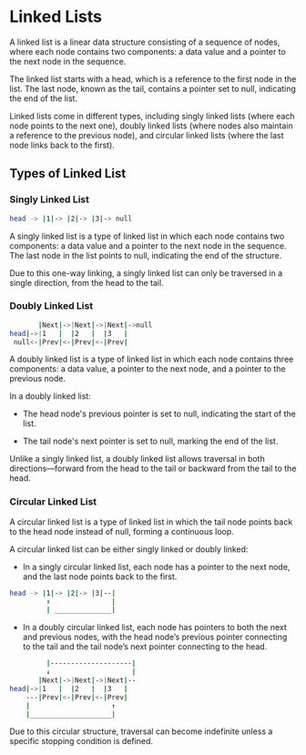 # Linked Lists

A linked list is a linear data structure consisting of a sequence of nodes,
where each node contains two components: a data value and a pointer to the
next node in the sequence.

The linked list starts with a head, which is a reference to the first node
in the list. The last node, known as the tail, contains a pointer set to
null, indicating the end of the list.

Linked lists come in different types, including singly linked lists (where
each node points to the next one), doubly linked lists (where nodes also
maintain a reference to the previous node), and circular linked lists
(where the last node links back to the first).

## Types of Linked List

### Singly Linked List

```sh
head -> |1|-> |2|-> |3|-> null
```

A singly linked list is a type of linked list in which each node contains two
components: a data value and a pointer to the next node in the sequence.
The last node in the list points to null, indicating the end of the structure.

Due to this one-way linking, a singly linked list can only be traversed in a
single direction, from the head to the tail.

### Doubly Linked List

```sh
       |Next|->|Next|->|Next|->null
head|->|1   |  |2   |  |3   |
 null<-|Prev|<-|Prev|<-|Prev|
```

A doubly linked list is a type of linked list in which each node contains three components:
a data value, a pointer to the next node, and a pointer to the previous node.

In a doubly linked list:

- The head node's previous pointer is set to null, indicating the start of the list.

- The tail node's next pointer is set to null, marking the end of the list.

Unlike a singly linked list, a doubly linked list allows traversal in both directions—forward
from the head to the tail or backward from the tail to the head.

### Circular Linked List

A circular linked list is a type of linked list in which the tail node points back to the
head node instead of null, forming a continuous loop.

A circular linked list can be either singly linked or doubly linked:

- In a singly circular linked list, each node has a pointer to the
next node, and the last node points back to the first.

```sh
head -> |1|-> |2|-> |3|--|
         ↑               |
         | ______________|
```

- In a doubly circular linked list, each node has pointers to both the
next and previous nodes, with the head node’s previous pointer connecting
to the tail and the tail node’s next pointer connecting to the head.

```sh
         |--------------------|
         ↓                    |
       |Next|->|Next|->|Next|--
head|->|1   |  |2   |  |3   |
    ---|Prev|<-|Prev|<-|Prev|
    |                    ↑
    |____________________|
```

Due to this circular structure, traversal can become indefinite unless a specific stopping condition is defined.
